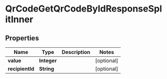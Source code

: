 

# QrCodeGetQrCodeByIdResponseSplitInner


## Properties

| Name | Type | Description | Notes |
|------------ | ------------- | ------------- | -------------|
|**value** | **Integer** |  |  [optional] |
|**recipientId** | **String** |  |  [optional] |



